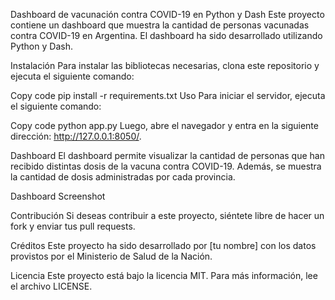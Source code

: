 Dashboard de vacunación contra COVID-19 en Python y Dash
Este proyecto contiene un dashboard que muestra la cantidad de personas vacunadas contra COVID-19 en Argentina. El dashboard ha sido desarrollado utilizando Python y Dash.

Instalación
Para instalar las bibliotecas necesarias, clona este repositorio y ejecuta el siguiente comando:

Copy code
pip install -r requirements.txt
Uso
Para iniciar el servidor, ejecuta el siguiente comando:

Copy code
python app.py
Luego, abre el navegador y entra en la siguiente dirección: http://127.0.0.1:8050/.

Dashboard
El dashboard permite visualizar la cantidad de personas que han recibido distintas dosis de la vacuna contra COVID-19. Además, se muestra la cantidad de dosis administradas por cada provincia.

Dashboard Screenshot

Contribución
Si deseas contribuir a este proyecto, siéntete libre de hacer un fork y enviar tus pull requests.

Créditos
Este proyecto ha sido desarrollado por [tu nombre] con los datos provistos por el Ministerio de Salud de la Nación.

Licencia
Este proyecto está bajo la licencia MIT. Para más información, lee el archivo LICENSE.
